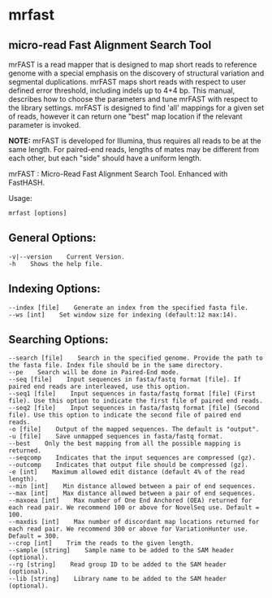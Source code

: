 # mrfast

## micro-read Fast Alignment Search Tool

mrFAST is a read mapper that is designed to map short reads to reference genome with a special emphasis on the discovery of structural variation and segmental duplications. mrFAST maps short reads with respect to user defined error threshold, including indels up to 4+4 bp. This manual, describes how to choose the parameters and tune mrFAST with respect to the library settings. mrFAST is designed to find 'all'  mappings for a given set of reads, however it can return one "best" map location if the relevant parameter is invoked.

**NOTE:** mrFAST is developed for Illumina, thus requires all reads to be at the same length. For paired-end reads, lengths of mates may be different from each other, but each "side" should have a uniform length.

mrFAST : Micro-Read Fast Alignment Search Tool. Enhanced with FastHASH.

Usage:

	mrfast [options]

## General Options:  
	-v|--version    Current Version.  
	-h    Shows the help file.  


## Indexing Options:
	--index [file]    Generate an index from the specified fasta file.   
	--ws [int]    Set window size for indexing (default:12 max:14).  


## Searching Options:
	--search [file]    Search in the specified genome. Provide the path to the fasta file. Index file should be in the same directory.  
	--pe    Search will be done in Paired-End mode.  
	--seq [file]    Input sequences in fasta/fastq format [file]. If paired end reads are interleaved, use this option.  
	--seq1 [file]    Input sequences in fasta/fastq format [file] (First file). Use this option to indicate the first file of paired end reads.   
	--seq2 [file]    Input sequences in fasta/fastq format [file] (Second file). Use this option to indicate the second file of paired end reads.    
	-o [file]    Output of the mapped sequences. The default is "output".  
	-u [file]    Save unmapped sequences in fasta/fastq format.  
	--best    Only the best mapping from all the possible mapping is returned.  
	--seqcomp    Indicates that the input sequences are compressed (gz).  
	--outcomp    Indicates that output file should be compressed (gz).  
	-e [int]    Maximum allowed edit distance (default 4% of the read length).  
	--min [int]    Min distance allowed between a pair of end sequences.  
	--max [int]    Max distance allowed between a pair of end sequences.  
	--maxoea [int]    Max number of One End Anchored (OEA) returned for each read pair. We recommend 100 or above for NovelSeq use. Default = 100.	
	--maxdis [int]    Max number of discordant map locations returned for each read pair. We recommend 300 or above for VariationHunter use. Default = 300.  
	--crop [int]    Trim the reads to the given length.  
	--sample [string]    Sample name to be added to the SAM header (optional).  
	--rg [string]    Read group ID to be added to the SAM header (optional).  
	--lib [string]    Library name to be added to the SAM header (optional).  



